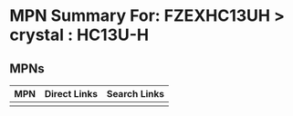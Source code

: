 



# MPN Summary For: FZEXHC13UH > crystal : HC13U-H

## MPNs
  

|MPN|Direct Links|Search Links|
| :--- | :--- | :--- |
||||

